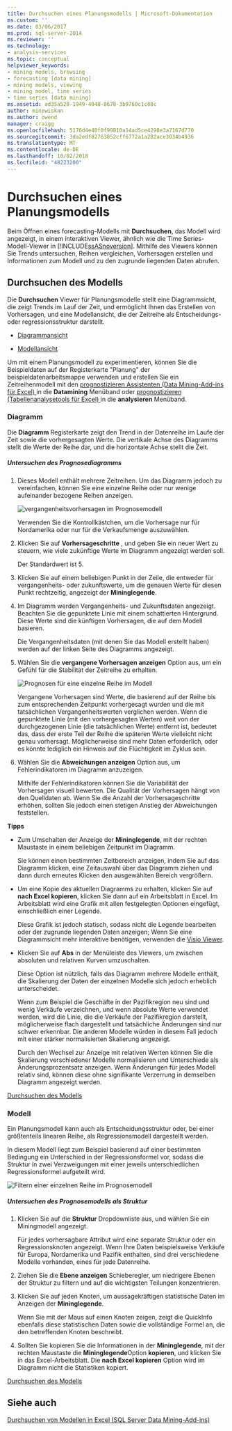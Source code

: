 ```yaml
---
title: Durchsuchen eines Planungsmodells | Microsoft-Dokumentation
ms.custom: ''
ms.date: 03/06/2017
ms.prod: sql-server-2014
ms.reviewer: ''
ms.technology:
- analysis-services
ms.topic: conceptual
helpviewer_keywords:
- mining models, browsing
- forecasting [data mining]
- mining models, viewing
- mining model, time series
- time series [data mining]
ms.assetid: ad35a528-1949-4048-8678-3b9760c1c88c
author: minewiskan
ms.author: owend
manager: craigg
ms.openlocfilehash: 5176d4e40f0f99810a14ad5ce4298e3a7167d770
ms.sourcegitcommit: 3da2edf82763852cff6772a1a282ace3034b4936
ms.translationtype: MT
ms.contentlocale: de-DE
ms.lasthandoff: 10/02/2018
ms.locfileid: "48223200"
---
```

# <a name="browsing-a-forecasting-model"></a>Durchsuchen eines Planungsmodells
  Beim Öffnen eines forecasting-Modells mit **Durchsuchen**, das Modell wird angezeigt, in einem interaktiven Viewer, ähnlich wie die Time Series-Modell-Viewer in [!INCLUDE[ssASnoversion](../includes/ssasnoversion-md.md)]. Mithilfe des Viewers können Sie Trends untersuchen, Reihen vergleichen, Vorhersagen erstellen und Informationen zum Modell und zu den zugrunde liegenden Daten abrufen.  
  
##  <a name="bkmk_Top"></a> Durchsuchen des Modells  
 Die **Durchsuchen** Viewer für Planungsmodelle stellt eine Diagrammsicht, die zeigt Trends im Lauf der Zeit, und ermöglicht Ihnen das Erstellen von Vorhersagen, und eine Modellansicht, die der Zeitreihe als Entscheidungs- oder regressionsstruktur darstellt.  
  
-   [Diagrammansicht](#bkmk_charts)  
  
-   [Modellansicht](#bkmk_Model)  
  
 Um mit einem Planungsmodell zu experimentieren, können Sie die Beispieldaten auf der Registerkarte "Planung" der beispieldatenarbeitsmappe verwenden und erstellen Sie ein Zeitreihenmodell mit den [prognostizieren Assistenten &#40;Data Mining-Add-ins für Excel&#41; ](forecast-wizard-data-mining-add-ins-for-excel.md) in die  **Datamining** Menüband oder [prognostizieren &#40;Tabellenanalysetools für Excel&#41; ](forecast-table-analysis-tools-for-excel.md) in die **analysieren** Menüband.  
  
###  <a name="bkmk_charts"></a> Diagramm  
 Die **Diagramm** Registerkarte zeigt den Trend in der Datenreihe im Laufe der Zeit sowie die vorhergesagten Werte. Die vertikale Achse des Diagramms stellt die Werte der Reihe dar, und die horizontale Achse stellt die Zeit.  
  
##### <a name="explore-the-forecasting-chart"></a>Untersuchen des Prognosediagramms  
  
1.  Dieses Modell enthält mehrere Zeitreihen. Um das Diagramm jedoch zu vereinfachen, können Sie eine einzelne Reihe oder nur wenige aufeinander bezogene Reihen anzeigen.  
  
     ![vergangenheitsvorhersagen im Prognosemodell](media/dm13-forecast-chart-historicpredictions.gif "vergangenheitsvorhersagen im Prognosemodell")  
  
     Verwenden Sie die Kontrollkästchen, um die Vorhersage nur für Nordamerika oder nur für die Verkaufsmenge auszuwählen.  
  
2.  Klicken Sie auf **Vorhersageschritte** , und geben Sie ein neuer Wert zu steuern, wie viele zukünftige Werte im Diagramm angezeigt werden soll.  
  
     Der Standardwert ist 5.  
  
3.  Klicken Sie auf einem beliebigen Punkt in der Zeile, die entweder für vergangenheits- oder zukunftswerte, um die genauen Werte für diesen Punkt rechtzeitig, angezeigt der **Mininglegende**.  
  
4.  Im Diagramm werden Vergangenheits- und Zukunftsdaten angezeigt. Beachten Sie die gepunktete Linie mit einem schattierten Hintergrund. Diese Werte sind die künftigen Vorhersagen, die auf dem Modell basieren.  
  
     Die Vergangenheitsdaten (mit denen Sie das Modell erstellt haben) werden auf der linken Seite des Diagramms angezeigt.  
  
5.  Wählen Sie die **vergangene Vorhersagen anzeigen** Option aus, um ein Gefühl für die Stabilität der Zeitreihe zu erhalten.  
  
     ![Prognosen für eine einzelne Reihe im Modell](media/dm13-forecast-chart-singleseries.gif "Prognosen für eine einzelne Reihe im Modell")  
  
     Vergangene Vorhersagen sind Werte, die basierend auf der Reihe bis zum entsprechenden Zeitpunkt vorhergesagt wurden und die mit tatsächlichen Vergangenheitswerten verglichen werden. Wenn die gepunktete Linie (mit den vorhergesagten Werten) weit von der durchgezogenen Linie (die tatsächlichen Werte) entfernt ist, bedeutet das, dass der erste Teil der Reihe die späteren Werte vielleicht nicht genau vorhersagt. Möglicherweise sind mehr Daten erforderlich, oder es könnte lediglich ein Hinweis auf die Flüchtigkeit im Zyklus sein.  
  
6.  Wählen Sie die **Abweichungen anzeigen** Option aus, um Fehlerindikatoren im Diagramm anzuzeigen.  
  
     Mithilfe der Fehlerindikatoren können Sie die Variabilität der Vorhersagen visuell bewerten. Die Qualität der Vorhersagen hängt von den Quelldaten ab. Wenn Sie die Anzahl der Vorhersageschritte erhöhen, sollten Sie jedoch einen stetigen Anstieg der Abweichungen feststellen.  
  
 **Tipps**  
  
-   Zum Umschalten der Anzeige der **Mininglegende**, mit der rechten Maustaste in einem beliebigen Zeitpunkt im Diagramm.  
  
     Sie können einen bestimmten Zeitbereich anzeigen, indem Sie auf das Diagramm klicken, eine Zeitauswahl über das Diagramm ziehen und dann durch erneutes Klicken den ausgewählten Bereich vergrößern.  
  
-   Um eine Kopie des aktuellen Diagramms zu erhalten, klicken Sie auf **nach Excel kopieren**, klicken Sie dann auf ein Arbeitsblatt in Excel. Im Arbeitsblatt wird eine Grafik mit allen festgelegten Optionen eingefügt, einschließlich einer Legende.  
  
     Diese Grafik ist jedoch statisch, sodass nicht die Legende bearbeiten oder der zugrunde liegenden Daten anzeigen; Wenn Sie eine Diagrammsicht mehr interaktive benötigen, verwenden die [Visio Viewer](viewing-data-mining-models-in-visio-data-mining-add-ins.md).  
  
-   Klicken Sie auf **Abs** in der Menüleiste des Viewers, um zwischen absoluten und relativen Kurven umzuschalten.  
  
     Diese Option ist nützlich, falls das Diagramm mehrere Modelle enthält, die Skalierung der Daten der einzelnen Modelle sich jedoch erheblich unterscheidet.  
  
     Wenn zum Beispiel die Geschäfte in der Pazifikregion neu sind und wenig Verkäufe verzeichnen, und wenn absolute Werte verwendet werden, wird die Linie, die die Verkäufe der Pazifikregion darstellt, möglicherweise flach dargestellt und tatsächliche Änderungen sind nur schwer erkennbar. Die anderen Modelle würden in diesem Fall jedoch mit einer stärker normalisierten Skalierung angezeigt.  
  
     Durch den Wechsel zur Anzeige mit relativen Werten können Sie die Skalierung verschiedener Modelle normalisieren und Unterschiede als Änderungsprozentsatz anzeigen. Wenn Änderungen für jedes Modell relativ sind, können diese ohne signifikante Verzerrung in demselben Diagramm angezeigt werden.  
  
 [Durchsuchen des Modells](#bkmk_Top)  
  
###  <a name="bkmk_Model"></a> Modell  
 Ein Planungsmodell kann auch als Entscheidungsstruktur oder, bei einer größtenteils linearen Reihe, als Regressionsmodell dargestellt werden.  
  
 In diesem Modell liegt zum Beispiel basierend auf einer bestimmten Bedingung ein Unterschied in der Regressionsformel vor, sodass die Struktur in zwei Verzweigungen mit einer jeweils unterschiedlichen Regressionsformel aufgeteilt wird.  
  
 ![Filtern einer einzelnen Reihe im Prognosemodell](media/dm13-forecast-model-northamerica.gif "Filtern einer einzelnen Reihe im Prognosemodell")  
  
##### <a name="explore-the-forecasting-model-as-a-tree"></a>Untersuchen des Prognosemodells als Struktur  
  
1.  Klicken Sie auf die **Struktur** Dropdownliste aus, und wählen Sie ein Miningmodell angezeigt.  
  
     Für jedes vorhersagbare Attribut wird eine separate Struktur oder ein Regressionsknoten angezeigt. Wenn Ihre Daten beispielsweise Verkäufe für Europa, Nordamerika und Pazifik enthalten, sind drei verschiedene Modelle vorhanden, eines für jede Datenreihe.  
  
2.  Ziehen Sie die **Ebene anzeigen** Schieberegler, um niedrigere Ebenen der Struktur zu filtern und auf die wichtigsten Teilungen konzentrieren.  
  
3.  Klicken Sie auf jeden Knoten, um aussagekräftigen statistische Daten im Anzeigen der **Mininglegende**.  
  
     Wenn Sie mit der Maus auf einen Knoten zeigen, zeigt die QuickInfo ebenfalls diese statistischen Daten sowie die vollständige Formel an, die den betreffenden Knoten beschreibt.  
  
4.  Sollten Sie kopieren Sie die Informationen in der **Mininglegende**, mit der rechten Maustaste die **Mininglegende**Option **kopieren**, und klicken Sie in das Excel-Arbeitsblatt. Die **nach Excel kopieren** Option wird im Diagramm nicht die Statistiken kopiert.  
  
 [Durchsuchen des Modells](#bkmk_Top)  
  
## <a name="see-also"></a>Siehe auch  
 [Durchsuchen von Modellen in Excel &#40;SQL Server Data Mining-Add-ins&#41;](browsing-models-in-excel-sql-server-data-mining-add-ins.md)  
  
  
